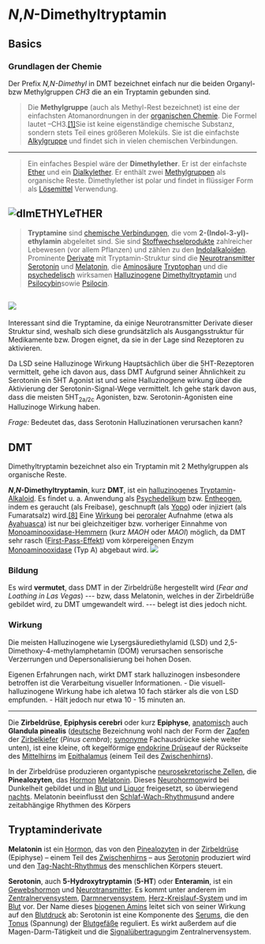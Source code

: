 # **_N_,_N_-Dimethyltryptamin**
## Basics
### Grundlagen der Chemie

Der Prefix *N,N-Dimethyl* in DMT bezeichnet einfach nur die beiden Organyl- bzw Methylgruppen *CH3* die an ein Tryptamin gebunden sind. 

> Die **Methylgruppe** (auch als Methyl-Rest bezeichnet) ist eine der einfachsten Atomanordnungen in der [organischen Chemie](https://de.wikipedia.org/wiki/Organische_Chemie "Organische Chemie"). Die Formel lautet –CH3.[[1]](https://de.wikipedia.org/wiki/Methylgruppe#cite_note-ABC_Chemie-1)Sie ist keine eigenständige chemische Substanz, sondern stets Teil eines größeren Moleküls. Sie ist die einfachste [Alkylgruppe](https://de.wikipedia.org/wiki/Alkylgruppe "Alkylgruppe") und findet sich in vielen chemischen Verbindungen.

---
> Ein einfaches Bespiel wäre der **Dimethylether**. Er ist der einfachste [Ether](https://de.wikipedia.org/wiki/Ether "Ether") und ein [Dialkylether](https://de.wikipedia.org/wiki/Dialkylether "Dialkylether"). Er enthält zwei [Methylgruppen](https://de.wikipedia.org/wiki/Methylgruppe "Methylgruppe") als organische Reste. Dimethylether ist polar und findet in flüssiger Form als [Lösemittel](https://de.wikipedia.org/wiki/L%C3%B6semittel "Lösemittel") Verwendung.

![dImETHYLeTHER](Https://upload.wikimedia.org/wikipedia/commons/thumb/d/dd/Dimethyl_ether_Structural_Formulae.svg/640px-Dimethyl_ether_Structural_Formulae.svg.png)
---
> **Tryptamine** sind [chemische Verbindungen](https://de.wikipedia.org/wiki/Chemische_Verbindung "Chemische Verbindung"), die vom **2-(Indol-3-yl)-ethylamin** abgeleitet sind. Sie sind [Stoffwechselprodukte](https://de.wikipedia.org/wiki/Stoffwechselprodukt "Stoffwechselprodukt") zahlreicher Lebewesen (vor allem Pflanzen) und zählen zu den [Indolalkaloiden](https://de.wikipedia.org/wiki/Indolalkaloide "Indolalkaloide"). Prominente [Derivate](https://de.wikipedia.org/wiki/Derivat_(Chemie) "Derivat (Chemie)") mit Tryptamin-Struktur sind die [Neurotransmitter](https://de.wikipedia.org/wiki/Neurotransmitter "Neurotransmitter") [Serotonin](https://de.wikipedia.org/wiki/Serotonin "Serotonin") und [Melatonin](https://de.wikipedia.org/wiki/Melatonin "Melatonin"), die [Aminosäure](https://de.wikipedia.org/wiki/Aminos%C3%A4uren "Aminosäuren")  [Tryptophan](https://de.wikipedia.org/wiki/Tryptophan "Tryptophan") und die [psychedelisch](https://de.wikipedia.org/wiki/Psychedelikum "Psychedelikum") wirksamen [Halluzinogene](https://de.wikipedia.org/wiki/Halluzinogen "Halluzinogen")  [Dimethyltryptamin](https://de.wikipedia.org/wiki/Dimethyltryptamin "Dimethyltryptamin") und [Psilocybin](https://de.wikipedia.org/wiki/Psilocybin "Psilocybin")sowie [Psilocin](https://de.wikipedia.org/wiki/Psilocin "Psilocin").

![](https://upload.wikimedia.org/wikipedia/commons/thumb/e/e4/Tryptamine_rests_General_Formula_V.svg/1024px-Tryptamine_rests_General_Formula_V.svg.png)
---

Interessant sind die Tryptamine, da einige Neurotransmitter Derivate dieser Struktur sind, weshalb sich diese grundsätzlich als Ausgangsstruktur für Medikamente bzw. Drogen eignet, da sie in der Lage sind  Rezeptoren zu aktivieren.

Da LSD seine Halluzinoge Wirkung Hauptsächlich über die 5HT-Rezeptoren vermittelt, gehe ich davon aus, dass DMT Aufgrund seiner Ähnlichkeit zu Serotonin ein 5HT Agonist ist und seine Halluzinogene wirkung über die Aktivierung der Serotonin-Signal-Wege vermittelt. Ich gehe stark davon aus, dass die meisten 5HT<sub>2a/2c</sub> Agonisten, bzw. Serotonin-Agonisten eine Halluzinoge Wirkung haben.

*Frage:*
Bedeutet das, dass Serotonin Halluzinationen verursachen kann? 


## DMT

Dimethyltryptamin bezeichnet also ein Tryptamin mit 2 Methylgruppen als organische Reste.  

**_N_,_N_-Dimethyltryptamin**, kurz **DMT**, ist ein [halluzinogenes](https://de.wikipedia.org/wiki/Halluzinogen "Halluzinogen")  [Tryptamin](https://de.wikipedia.org/wiki/Tryptamine "Tryptamine")-[Alkaloid](https://de.wikipedia.org/wiki/Alkaloid "Alkaloid"). Es findet u. a. Anwendung als [Psychedelikum](https://de.wikipedia.org/wiki/Psychedelikum "Psychedelikum") bzw. [Entheogen](https://de.wikipedia.org/wiki/Entheogen "Entheogen"), indem es geraucht (als Freibase), geschnupft (als [Yopo](https://de.wikipedia.org/wiki/Yopo#Verwendung "Yopo")) oder injiziert (als Fumaratsalz) wird.[[8]](https://de.wikipedia.org/wiki/Dimethyltryptamin#cite_note-Strassman-8) Eine [Wirkung](https://de.wikipedia.org/wiki/Wirkung_(Pharmakologie) "Wirkung (Pharmakologie)") bei [peroraler](https://de.wikipedia.org/wiki/Peroral "Peroral") Aufnahme (etwa als [Ayahuasca](https://de.wikipedia.org/wiki/Ayahuasca "Ayahuasca")) ist nur bei gleichzeitiger bzw. vorheriger Einnahme von [Monoaminooxidase-Hemmern](https://de.wikipedia.org/wiki/Monoaminooxidase-Hemmer "Monoaminooxidase-Hemmer") (kurz _MAOH_ oder _MAOI_) möglich, da DMT sehr rasch ([First-Pass-Effekt](https://de.wikipedia.org/wiki/First-Pass-Effekt "First-Pass-Effekt")) vom körpereigenen Enzym [Monoaminooxidase](https://de.wikipedia.org/wiki/Monoaminooxidase "Monoaminooxidase") (Typ A) abgebaut wird.
![](https://upload.wikimedia.org/wikipedia/commons/thumb/3/35/Dimethyltryptamine_2.svg/1024px-Dimethyltryptamine_2.svg.png)

### Bildung
Es wird **vermutet**, dass DMT in der Zirbeldrüße hergestellt wird (*Fear and Loathing in Las Vegas*) --- bzw, dass Melatonin, welches in der Zirbeldrüße gebildet wird, zu DMT umgewandelt wird. --- belegt ist dies jedoch nicht.

### Wirkung
Die meisten Halluzinogene wie Lysergsäurediethylamid (LSD) und 2,5-Dimethoxy-4-methylamphetamin (DOM) verursachen sensorische Verzerrungen und Depersonalisierung bei hohen Dosen.

Eigenen Erfahrungen nach, wirkt DMT stark halluzinogen insbesondere betroffen ist die Verarbeitung visueller Informationen. - Die visuell-halluzinogene Wirkung habe ich aletwa 10 fach stärker als die von LSD empfunden. -  Hält jedoch nur etwa 10 - 15 minuten an.
 
---

Die  **Zirbeldrüse**,  **Epiphysis cerebri**  oder kurz  **Epiphyse**,  [anatomisch](https://de.wikipedia.org/wiki/Nomenklatur_(Anatomie) "Nomenklatur (Anatomie)")  auch  **Glandula pinealis**  ([deutsche](https://de.wikipedia.org/wiki/Deutsche_Sprache "Deutsche Sprache")  Bezeichnung wohl nach der Form der  [Zapfen](https://de.wikipedia.org/wiki/Zapfen_(Botanik) "Zapfen (Botanik)")  der  [Zirbelkiefer](https://de.wikipedia.org/wiki/Zirbelkiefer "Zirbelkiefer")  (_Pinus cembra_);  [synonyme](https://de.wikipedia.org/wiki/Synonymie "Synonymie")  Fachausdrücke siehe weiter unten), ist eine kleine, oft kegelförmige  [endokrine Drüse](https://de.wikipedia.org/wiki/Endokrine_Dr%C3%BCse "Endokrine Drüse")auf der Rückseite des  [Mittelhirns](https://de.wikipedia.org/wiki/Mittelhirn "Mittelhirn")  im  [Epithalamus](https://de.wikipedia.org/wiki/Epithalamus "Epithalamus")  (einem Teil des  [Zwischenhirns](https://de.wikipedia.org/wiki/Zwischenhirn "Zwischenhirn")).

In der Zirbeldrüse produzieren organtypische  [neurosekretorische Zellen](https://de.wikipedia.org/wiki/Neurosekretorische_Zelle "Neurosekretorische Zelle"), die  **Pinealozyten**, das  [Hormon](https://de.wikipedia.org/wiki/Hormon "Hormon")  [Melatonin](https://de.wikipedia.org/wiki/Melatonin "Melatonin"). Dieses  [Neurohormon](https://de.wikipedia.org/wiki/Neurohormon "Neurohormon")wird bei Dunkelheit gebildet und in  [Blut](https://de.wikipedia.org/wiki/Blutgef%C3%A4%C3%9Fsystem "Blutgefäßsystem")  und  [Liquor](https://de.wikipedia.org/wiki/Liquor_cerebrospinalis "Liquor cerebrospinalis")  freigesetzt, so überwiegend  [nachts](https://de.wikipedia.org/wiki/Nacht "Nacht"). Melatonin beeinflusst den  [Schlaf-Wach-Rhythmus](https://de.wikipedia.org/wiki/Zirkadiane_Rhythmik "Zirkadiane Rhythmik")und andere zeitabhängige Rhythmen des Körpers
## Tryptaminderivate
**Melatonin** ist ein [Hormon](https://de.wikipedia.org/wiki/Hormon "Hormon"), das von den [Pinealozyten](https://de.wikipedia.org/wiki/Pinealozyt "Pinealozyt") in der [Zirbeldrüse](https://de.wikipedia.org/wiki/Zirbeldr%C3%BCse "Zirbeldrüse") (Epiphyse) – einem Teil des [Zwischenhirns](https://de.wikipedia.org/wiki/Zwischenhirn "Zwischenhirn") – aus [Serotonin](https://de.wikipedia.org/wiki/Serotonin "Serotonin") produziert wird und den [Tag-Nacht-Rhythmus](https://de.wikipedia.org/wiki/Zirkadiane_Rhythmik "Zirkadiane Rhythmik") des menschlichen Körpers steuert.

**Serotonin**, auch **5-Hydroxytryptamin** (**5-HT**) oder **Enteramin**, ist ein [Gewebshormon](https://de.wikipedia.org/wiki/Gewebshormone "Gewebshormone") und [Neurotransmitter](https://de.wikipedia.org/wiki/Neurotransmitter "Neurotransmitter"). Es kommt unter anderem im [Zentralnervensystem](https://de.wikipedia.org/wiki/Zentralnervensystem "Zentralnervensystem"), [Darmnervensystem](https://de.wikipedia.org/wiki/Enterisches_Nervensystem "Enterisches Nervensystem"), [Herz-Kreislauf-System](https://de.wikipedia.org/wiki/Herz-Kreislauf-System "Herz-Kreislauf-System") und im [Blut](https://de.wikipedia.org/wiki/Blut "Blut") vor. Der Name dieses [biogenen Amins](https://de.wikipedia.org/wiki/Biogene_Amine "Biogene Amine") leitet sich von seiner Wirkung auf den [Blutdruck](https://de.wikipedia.org/wiki/Blutdruck "Blutdruck") ab: Serotonin ist eine Komponente des [Serums](https://de.wikipedia.org/wiki/Blutserum "Blutserum"), die den [Tonus](https://de.wikipedia.org/wiki/Tonus "Tonus") (Spannung) der [Blutgefäße](https://de.wikipedia.org/wiki/Blutgef%C3%A4%C3%9F "Blutgefäß") reguliert. Es wirkt außerdem auf die Magen-Darm-Tätigkeit und die [Signalübertragung](https://de.wikipedia.org/wiki/Signaltransduktion "Signaltransduktion")im Zentralnervensystem.


<!--stackedit_data:
eyJoaXN0b3J5IjpbMTQ5MjI2ODg2OSwyODgxNjcwMDZdfQ==
-->
